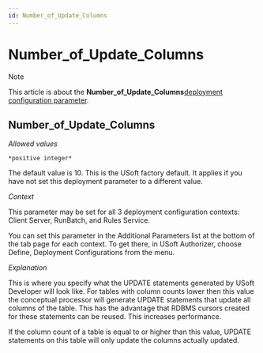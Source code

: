 ```yaml
---
id: Number_of_Update_Columns
---
```


# Number_of_Update_Columns



> [!NOTE]
> This article is about the **Number_of_Update_Columns**[deployment configuration parameter](/docs/Authorisation%20and%20access/Deployment%20configurations/Deployment%20configuration%20parameters.md).

## **Number_of_Update_Columns**

*Allowed values*

```
*positive integer*
```

The default value is 10. This is the USoft factory default. It applies if you have not set this deployment parameter to a different value.

*Context*

This parameter may be set for all 3 deployment configuration contexts: Client Server, RunBatch, and Rules Service.

You can set this parameter in the Additional Parameters list at the bottom of the tab page for each context. To get there, in USoft Authorizer, choose Define, Deployment Configurations from the menu.

*Explanation*

This is where you specify what the UPDATE statements generated by USoft Developer will look like. For tables with column counts lower then this value the conceptual processor will generate UPDATE statements that update all columns of the table. This has the advantage that RDBMS cursors created for these statements can be reused. This increases performance.

If the column count of a table is equal to or higher than this value, UPDATE statements on this table will only update the columns actually updated.